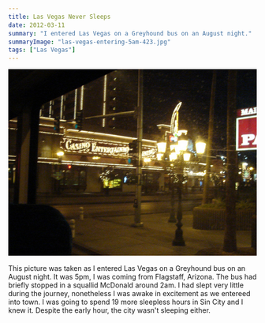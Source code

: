 ```yaml
---
title: Las Vegas Never Sleeps
date: 2012-03-11
summary: "I entered Las Vegas on a Greyhound bus on an August night."
summaryImage: "las-vegas-entering-5am-423.jpg"
tags: ["Las Vegas"]
---
```


![](las-vegas-entering-5am-423.jpg)

This picture was taken as I entered Las Vegas on a Greyhound bus on an August night. It was 5pm, I was coming from Flagstaff, Arizona. The bus had briefly stopped in a squallid McDonald around 2am. I had slept very little during the journey, nonetheless I was awake in excitement as we entereed into town. I was going to spend 19 more sleepless hours in Sin City and I knew it. Despite the early hour, the city wasn't sleeping either.